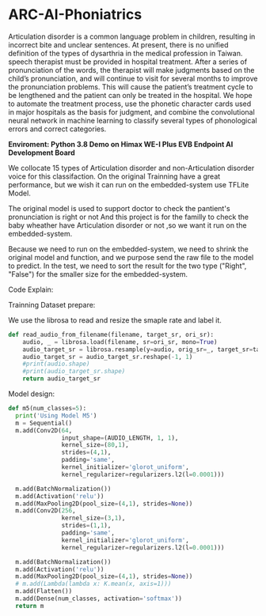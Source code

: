 # ARC-AI-Phoniatrics
Articulation disorder is a common language problem in children, resulting in incorrect bite and unclear sentences. At present, there is no unified definition of the types of dysarthria in the medical profession in Taiwan. speech therapist must be provided in hospital treatment. After a series of pronunciation of the words, the therapist will make judgments based on the child’s pronunciation, and will continue to visit for several months to improve the pronunciation problems. This will cause the patient’s treatment cycle to be lengthened and the patient can only be treated in the hospital. We hope to automate the treatment process, use the phonetic character cards used in major hospitals as the basis for judgment, and combine the convolutional neural network in machine learning to classify several types of phonological errors and correct categories.

**Enviroment: Python 3.8
Demo on Himax WE-I Plus EVB Endpoint AI Development Board**

We collocate 15 types of Articulation disorder and non-Articulation disorder voice for this classifaction.
On the original Trainning have a great performance, but we wish it can run on the embedded-system use TFLite Model.

The original model is used to support doctor to check the pantient's pronunciation is right or not
And this project is for the familly to check the baby wheather have Articulation disorder or not ,so we want it run on the embedded-system.

Because we need to run on the embedded-system, we need to shrink the original model and function, and we purpose send the raw file to the model to predict.
In the test, we need to sort the result for the two type ("Right", "False") for the smaller size for the embedded-system.


Code Explain:
  
  Trainning Dataset prepare:
  
  We use the librosa to read and resize the smaple rate and label it.
```python
def read_audio_from_filename(filename, target_sr, ori_sr):
    audio, _ = librosa.load(filename, sr=ori_sr, mono=True)
    audio_target_sr = librosa.resample(y=audio, orig_sr=_, target_sr=target_sr) # ori_sr to target_sr
    audio_target_sr = audio_target_sr.reshape(-1, 1)
    #print(audio.shape)
    #print(audio_target_sr.shape)
    return audio_target_sr
```

  Model design:
  
  ```python
def m5(num_classes=5):
    print('Using Model M5')
    m = Sequential()
    m.add(Conv2D(64,
                 input_shape=(AUDIO_LENGTH, 1, 1),
                 kernel_size=(80,1),
                 strides=(4,1),
                 padding='same',
                 kernel_initializer='glorot_uniform',
                 kernel_regularizer=regularizers.l2(l=0.0001)))

    m.add(BatchNormalization())
    m.add(Activation('relu'))
    m.add(MaxPooling2D(pool_size=(4,1), strides=None))
    m.add(Conv2D(256,
                 kernel_size=(3,1),
                 strides=(1,1),
                 padding='same',
                 kernel_initializer='glorot_uniform',
                 kernel_regularizer=regularizers.l2(l=0.0001)))

    m.add(BatchNormalization())
    m.add(Activation('relu'))
    m.add(MaxPooling2D(pool_size=(4,1), strides=None))
    # m.add(Lambda(lambda x: K.mean(x, axis=1)))
    m.add(Flatten())
    m.add(Dense(num_classes, activation='softmax'))
    return m
```
  
  
